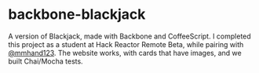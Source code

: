 # backbone-blackjack
A version of Blackjack, made with Backbone and CoffeeScript.  I completed this project as a student at Hack Reactor Remote Beta, while pairing with [@mmhand123](https://github.com/mmhand123).  The website works, with cards that have images, and we built Chai/Mocha tests.
